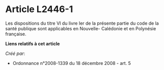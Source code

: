 # Article L2446-1

Les dispositions du titre VI du livre Ier de la présente partie du code de la santé publique sont applicables en Nouvelle-
Calédonie et en Polynésie française.

**Liens relatifs à cet article**

_Créé par_:

  - Ordonnance n°2008-1339 du 18 décembre 2008 - art. 5

